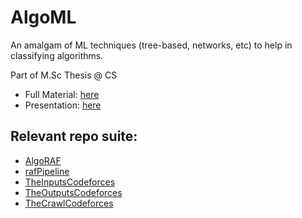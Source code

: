 # AlgoML
An amalgam of ML techniques (tree-based, networks, etc) to help in classifying algorithms.

Part of M.Sc Thesis @ CS
- Full Material: [here](docs/RaresFolea_M_Sc_doc.pdf)
- Presentation: [here](docs/RaresFolea_M_Sc_pres.pdf)

## Relevant repo suite:
- [AlgoRAF](https://github.com/raresraf/AlgoRAF)
- [rafPipeline](https://github.com/raresraf/rafPipeline)
- [TheInputsCodeforces](https://github.com/raresraf/TheInputsCodeforces)
- [TheOutputsCodeforces](https://github.com/raresraf/TheOutputsCodeforces)
- [TheCrawlCodeforces](https://github.com/raresraf/TheCrawlCodeforces)
